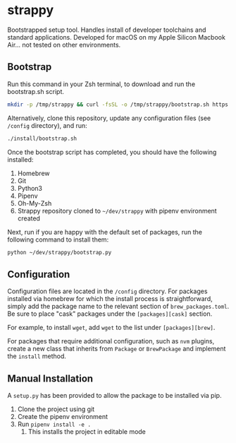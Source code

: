 # strappy

Bootstrapped setup tool. Handles install of developer toolchains and standard applications.
Developed for macOS on my Apple Silicon Macbook Air... not tested on other environments.

## Bootstrap

Run this command in your Zsh terminal, to download and run the bootstrap.sh script.

```bash
mkdir -p /tmp/strappy && curl -fsSL -o /tmp/strappy/bootstrap.sh https://raw.githubusercontent.com/tigeryy2/strappy/main/install/bootstrap.sh && chmod +x /tmp/strappy/bootstrap.sh && /tmp/strappy/bootstrap.sh
```

Alternatively, clone this repository, update any configuration files (see `/config` directory), and run:

```bash
./install/bootstrap.sh
```

Once the bootstrap script has completed, you should have the following installed:

1. Homebrew
2. Git
3. Python3
4. Pipenv
5. Oh-My-Zsh
6. Strappy repository cloned to `~/dev/strappy` with pipenv environment created

Next, run if you are happy with the default set of packages, run the following command to install them:

```bash
python ~/dev/strappy/bootstrap.py
```

## Configuration

Configuration files are located in the `/config` directory. For packages installed via homebrew for which the install
process is straightforward, simply add the package name to the relevant section of `brew_packages.toml`. Be sure to
place "cask" packages under the `[packages][cask]` section.

For example, to install `wget`, add `wget` to the list under `[packages][brew]`.

For packages that require additional configuration, such as `nvm` plugins, create a new class that inherits from
`Package` or `BrewPackage` and implement the `install` method.

## Manual Installation

A `setup.py` has been provided to allow the package to be installed via pip.

1. Clone the project using git
2. Create the pipenv environment
3. Run `pipenv install -e .`
    1. This installs the project in editable mode
